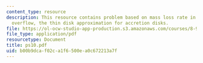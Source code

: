 ```yaml
---
content_type: resource
description: This resource contains problem based on mass loss rate in Roche lobe
  overflow, the thin disk approximation for accretion disks.
file: https://ol-ocw-studio-app-production.s3.amazonaws.com/courses/8-901-astrophysics-i-spring-2006/b00b9dcaf02ca1f6500ea0c672213a7f_ps10.pdf
file_type: application/pdf
resourcetype: Document
title: ps10.pdf
uid: b00b9dca-f02c-a1f6-500e-a0c672213a7f
---
```


